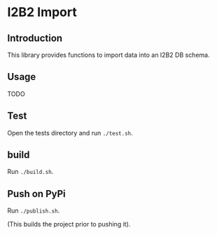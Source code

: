 # I2B2 Import

## Introduction

This library provides functions to import data into an I2B2 DB schema.

## Usage

TODO

## Test

Open the tests directory and run `./test.sh`.

## build

Run `./build.sh`.

## Push on PyPi

Run `./publish.sh`.

(This builds the project prior to pushing it).
